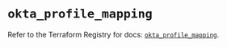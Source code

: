 # `okta_profile_mapping`

Refer to the Terraform Registry for docs: [`okta_profile_mapping`](https://registry.terraform.io/providers/okta/okta/4.16.0/docs/resources/profile_mapping).
